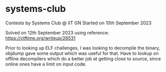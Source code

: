 # systems-club
Contests by Systems Club @ IIT GN
Started on 10th September 2023

Solved on 12th September 2023 using reference: https://ctftime.org/writeup/26531

Prior to looking up ELF challenges, I was looking to decompile the binary, objdump gave some output which was useful for that.
Have to lookup on offline decompilers which do a better job at getting close to source, since online ones have a limit on input code.
